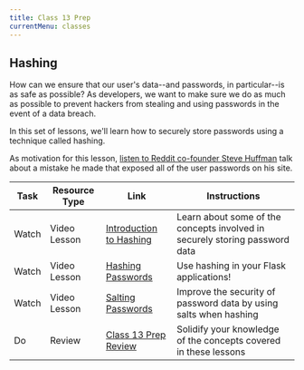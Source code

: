 ```yaml
---
title: Class 13 Prep
currentMenu: classes
---
```


## Hashing

How can we ensure that our user's data--and passwords, in particular--is as safe as possible? As developers, we want to make sure we do as much as possible to prevent hackers from stealing and using passwords in the event of a data breach.

In this set of lessons, we'll learn how to securely store passwords using a technique called hashing.

As motivation for this lesson, [listen to Reddit co-founder Steve Huffman](https://www.youtube.com/watch?v=fG4wIOwbA90) talk about a mistake he made that exposed all of the user passwords on his site.

Task | Resource Type | Link | Instructions
|----|---------------|------|-------------|
Watch | Video Lesson | [Introduction to Hashing](../../videos/intro-to-hashing/) | Learn about some of the concepts involved in securely storing password data
Watch | Video Lesson | [Hashing Passwords](../../videos/hashing-passwords/) | Use hashing in your Flask applications!
Watch | Video Lesson | [Salting Passwords](../../videos/salting-passwords/) | Improve the security of password data by using salts when hashing
Do | Review | [Class 13 Prep Review](review.html) | Solidify your knowledge of the concepts covered in these lessons

